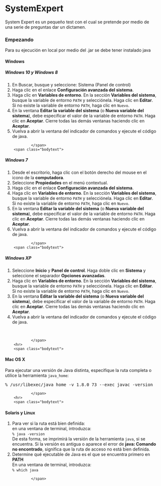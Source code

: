 <h1>SystemExpert</h1>
<p>System Expert es un pequeño test con el cual se pretende por medio de una serie de preguntas dar un dictamen. <p>
<h3>Empezando</h3>
<p>Para su ejecución en local por medio del .jar se debe tener instalado java</p>
<span class="bodytext">
			
		
				
		
			
		










<h4>Windows</h4>

<h5 class="sub">Windows 10 y Windows 8</h5>
<ol>
<li>En Buscar, busque y seleccione: Sistema (Panel de control)</li>
<li>Haga clic en el enlace <strong>Configuración avanzada del sistema</strong>.</li>
<li>Haga clic en <strong>Variables de entorno</strong>. En la sección <strong>Variables del sistema</strong>, busque la variable de entorno <code>PATH</code> y selecciónela. Haga clic en <strong>Editar</strong>. Si no existe la variable de entorno <code>PATH</code>, haga clic en <code>Nuevo</code>.</li>
<li>En la ventana <strong>Editar la variable del sistema</strong> (o <strong>Nueva variable del sistema</strong>), debe especificar el valor de la variable de entorno <code>PATH</code>. Haga clic en <strong>Aceptar</strong>. Cierre todas las demás ventanas haciendo clic en <strong>Aceptar</strong>.</li>
<li>Vuelva a abrir la ventana del indicador de comandos y ejecute el código de java.</li></ol>







			
		
			
				</span>
        <span class="bodytext">
			
		
				
		
			
		










<h5 class="sub">Windows 7</h5>
<ol>
<li>Desde el escritorio, haga clic con el botón derecho del mouse en el icono de la <strong>computadora</strong>.</li>
<li>Seleccione <strong>Propiedades</strong> en el menú contextual.</li>
<li>Haga clic en el enlace <strong>Configuración avanzada del sistema</strong>.</li>
<li>Haga clic en <strong>Variables de entorno</strong>. En la sección <strong>Variables del sistema</strong>, busque la variable de entorno <code>PATH</code> y selecciónela. Haga clic en <strong>Editar</strong>. Si no existe la variable de entorno <code>PATH</code>, haga clic en <code>Nuevo</code>.</li>
<li>En la ventana <strong>Editar la variable del sistema</strong> (o <strong>Nueva variable del sistema</strong>), debe especificar el valor de la variable de entorno <code>PATH</code>. Haga clic en <strong>Aceptar</strong>. Cierre todas las demás ventanas haciendo clic en <strong>Aceptar</strong>.</li>
<li>Vuelva a abrir la ventana del indicador de comandos y ejecute el código de java.</li></ol>






			
		
			
				</span>
        <span class="bodytext">
			
		
				
		
			
		










<h5 class="sub">Windows XP</h5>

<ol>
<li>Seleccione <strong>Inicio</strong> y <strong>Panel de control</strong>. Haga doble clic en <strong>Sistema</strong> y seleccione el separador <strong>Opciones avanzadas</strong>.</li>
<li>Haga clic en <strong>Variables de entorno</strong>. En la sección <strong>Variables del sistema</strong>, busque la variable de entorno <code>PATH</code> y selecciónela. Haga clic en <strong>Editar</strong>. Si no existe la variable de entorno <code>PATH</code>, haga clic en <code>Nuevo</code>.</li>
<li>En la ventana <strong>Editar la variable del sistema</strong> (o <strong>Nueva variable del sistema</strong>), debe especificar el valor de la variable de entorno <code>PATH</code>. Haga clic en <strong>Aceptar</strong>. Cierre todas las demás ventanas haciendo clic en <strong>Aceptar</strong>.</li>
<li>Vuelva a abrir la ventana del indicador de comandos y ejecute el código de java.</li>
</ol>


<br>





			
		
			
				</span>
        <hr>
        <span class="bodytext">
			
		
				
		
			
		










<h4>Mac OS X</h4>

<p>Para ejecutar una versión de Java distinta, especifique la ruta completa o utilice la herramienta <code>java_home</code>:</p>
<pre xml:space="preserve">% /usr/libexec/java_home -v 1.8.0_73 --exec javac -version
</pre>




			
		
			
				</span>
        <hr>
        <span class="bodytext">
			
		
				
		
			
		










<h4>Solaris y Linux</h4>

<ol>
<li>
Para ver si la ruta está bien definida:<br> en una ventana de terminal, introduzca:<br><code>% java -version</code><br> De esta forma, se imprimirá la versión de la herramienta <code>java</code>, si se encuentra. Si la versión es antigua o aparece el error de <b>java: Comando no encontrado</b>, significa que la ruta de acceso no está bien definida.
</li>
<li>Determine qué ejecutable de Java es el que se encuentra primero en <b>PATH</b><br> En una ventana de terminal, introduzca:<br><code>% which java</code></li>
</ol>







			
		
			
				</span>
